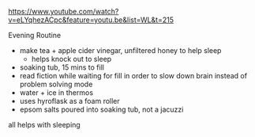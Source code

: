 https://www.youtube.com/watch?v=eLYqhezACpc&feature=youtu.be&list=WL&t=215

Evening Routine

* make tea + apple cider vinegar, unfiltered honey to help sleep
  * helps knock out to sleep
* soaking tub, 15 mins to fill
* read fiction while waiting for fill in order to slow down brain instead of problem solving mode
* water + ice in thermos
* uses hyroflask as a foam roller
* epsom salts poured into soaking tub, not a jacuzzi

all helps with sleeping

